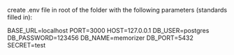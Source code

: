 create .env file in root of the folder with the following parameters (standards filled in):

BASE_URL=localhost
PORT=3000
HOST=127.0.0.1
DB_USER=postgres
DB_PASSWORD=123456
DB_NAME=memorizer
DB_PORT=5432
SECRET=test
